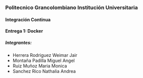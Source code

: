 <h3>Politecnico Grancolombiano Institución Universitaria</h3>
<h4>Integración Continua</h4>
<h4>Entrega 1: Docker</h4>
<h5>Integrantes:</h5>
<ul>
    <li>Herrera Rodriguez Weimar Jair</li>
    <li>Montaña Padilla Miguel Angel</li>
    <li>Ruiz Muñoz Maria Monica</li>
    <li>Sanchez Rico Nathalia Andrea</li>
</ul>

